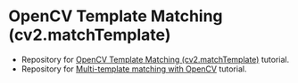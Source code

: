 # OpenCV Template Matching (cv2.matchTemplate) 
- Repository for [OpenCV Template Matching (cv2.matchTemplate)](https://www.pyimagesearch.com/2021/03/22/opencv-template-matching-cv2-matchtemplate/) tutorial.
- Repository for [Multi-template matching with OpenCV](https://www.pyimagesearch.com/2021/03/29/multi-template-matching-with-opencv/) tutorial.